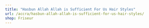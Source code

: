 ```yaml
---
title: "Hasbun Allah Allah is Sufficient For Us Hair Styles"
url: /accra/hasbun-allah-allah-is-sufficient-for-us-hair-styles/
shop: Friseur
---
```

